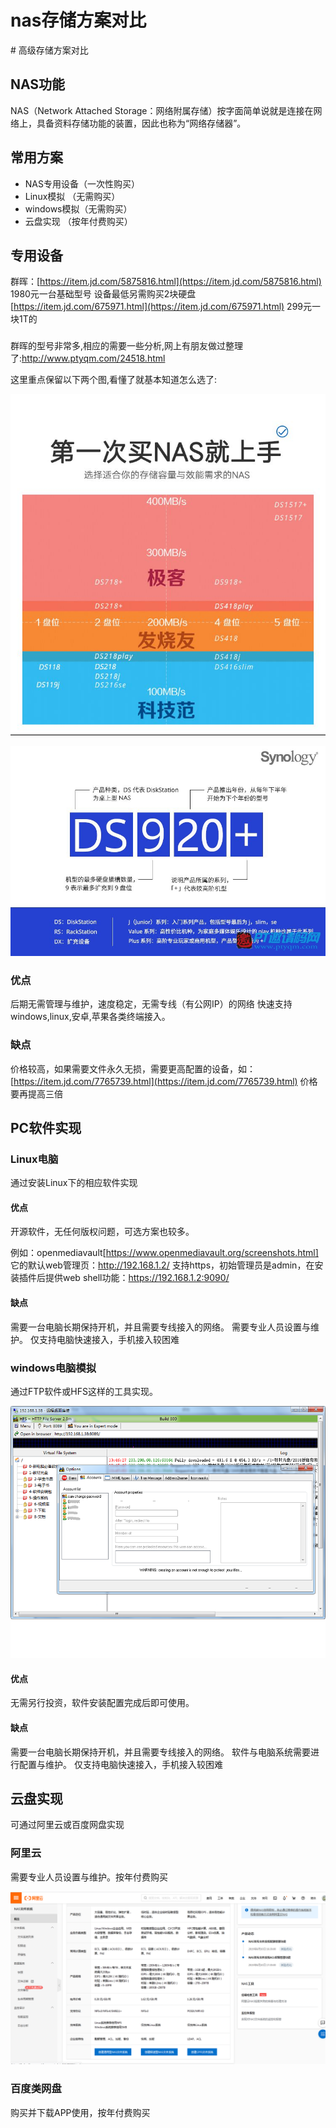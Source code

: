 # nas存储方案对比

\# 高级存储方案对比

## NAS功能

NAS（Network Attached Storage：网络附属存储）按字面简单说就是连接在网络上，具备资料存储功能的装置，因此也称为“网络存储器”。

## 常用方案

* NAS专用设备（一次性购买）
* Linux模拟 （无需购买）
* windows模拟（无需购买）
* 云盘实现 （按年付费购买）

## 专用设备

群晖：[https://item.jd.com/5875816.html](https://item.jd.com/5875816.html) 1980元一台基础型号 设备最低另需购买2块硬盘 [https://item.jd.com/675971.html](https://item.jd.com/675971.html) 299元一块1T的

###

群晖的型号非常多,相应的需要一些分析,网上有朋友做过整理了:http://www.ptyqm.com/24518.html

这里重点保留以下两个图,看懂了就基本知道怎么选了:

![简单的群晖性能选择图](./img/ds-1step.jpg)

![标准的群晖型号命名规则](./img/ds-name-ruler.jpg)

### 优点

后期无需管理与维护，速度稳定，无需专线（有公网IP）的网络 快速支持windows,linux,安卓,苹果各类终端接入。

### 缺点

价格较高，如果需要文件永久无损，需要更高配置的设备，如：[https://item.jd.com/7765739.html](https://item.jd.com/7765739.html) 价格要再提高三倍

## PC软件实现

### Linux电脑

通过安装Linux下的相应软件实现

#### 优点

开源软件，无任何版权问题，可选方案也较多。

例如：openmediavault[https://www.openmediavault.org/screenshots.html] 
它的默认web管理页：http://192.168.1.2/ 支持https，初始管理员是admin，在安装插件后提供web shell功能：https://192.168.1.2:9090/

#### 缺点

需要一台电脑长期保持开机，并且需要专线接入的网络。 需要专业人员设置与维护。 仅支持电脑快速接入，手机接入较困难

### windows电脑模拟

通过FTP软件或HFS这样的工具实现。

![&#x8F6F;&#x4EF6;&#x914D;&#x7F6E;&#x622A;&#x56FE;](./img/hfs.png)

#### 优点

无需另行投资，软件安装配置完成后即可使用。

#### 缺点

需要一台电脑长期保持开机，并且需要专线接入的网络。 软件与电脑系统需要进行配置与维护。 仅支持电脑快速接入，手机接入较困难

## 云盘实现

可通过阿里云或百度网盘实现

### 阿里云

需要专业人员设置与维护。按年付费购买

![&#x963F;&#x91CC;&#x4E91;nas&#x8D2D;&#x4E70;&#x56FE;](./img/ali_nas.png)

### 百度类网盘

购买并下载APP使用，按年付费购买

